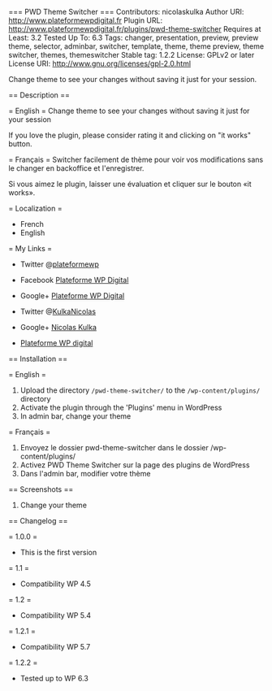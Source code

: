 === PWD Theme Switcher ===
Contributors: nicolaskulka
Author URI: http://www.plateformewpdigital.fr
Plugin URL: http://www.plateformewpdigital.fr/plugins/pwd-theme-switcher
Requires at Least: 3.2
Tested Up To: 6.3
Tags: changer, presentation, preview, preview theme, selector, adminbar, switcher, template, theme, theme preview, theme switcher, themes, themeswitcher
Stable tag: 1.2.2
License: GPLv2 or later
License URI: http://www.gnu.org/licenses/gpl-2.0.html

Change theme to see your changes without saving it just for your session.

== Description ==

= English =
Change theme to see your changes without saving it just for your session

If you love the plugin, please consider rating it and clicking on "it works" button.

= Français =
Switcher facilement de thème pour voir vos modifications sans le changer en backoffice et l'enregistrer.

Si vous aimez le plugin, laisser une évaluation et cliquer sur ​​le bouton «it works».

= Localization =
* French
* English

= My Links =

* Twitter @[plateformewp](https://twitter.com/plateformewp)
* Facebook [Plateforme WP Digital](https://www.facebook.com/plateformewpdigital)
* Google+ [Plateforme WP Digital](https://plus.google.com/u/0/101743421589257173603/)

* Twitter @[KulkaNicolas](https://twitter.com/KulkaNicolas)
* Google+ [Nicolas Kulka](https://plus.google.com/u/0/105181416749428983955/)

* [Plateforme WP digital](https://www.plateformewpdigital.fr/)

== Installation ==

= English =
1. Upload the directory `/pwd-theme-switcher/` to the `/wp-content/plugins/` directory
2. Activate the plugin through the 'Plugins' menu in WordPress
3. In admin bar, change your theme

= Français =
1. Envoyez le dossier pwd-theme-switcher dans le dossier /wp-content/plugins/
2. Activez PWD Theme Switcher sur la page des plugins de WordPress
3. Dans l'admin bar, modifier votre thème

== Screenshots ==

1. Change your theme

== Changelog ==

= 1.0.0 =
* This is the first version

= 1.1 =
* Compatibility WP 4.5

= 1.2 =
* Compatibility WP 5.4

= 1.2.1 =
* Compatibility WP 5.7

= 1.2.2 =
* Tested up to WP 6.3